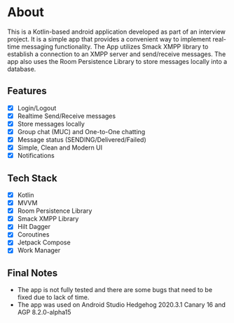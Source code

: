 # About
This is a Kotlin-based android application developed as part of an interview project. It is a simple app that provides a convenient way to implement real-time messaging functionality.
The App utilizes Smack XMPP library to establish a connection to an XMPP server and send/receive messages. The app also uses the Room Persistence Library to store messages locally into a database.

## Features
- [x] Login/Logout
- [x] Realtime Send/Receive messages
- [x] Store messages locally
- [x] Group chat (MUC) and One-to-One chatting
- [x] Message status (SENDING/Delivered/Failed)
- [x] Simple, Clean and Modern UI
- [x] Notifications

## Tech Stack
- [x] Kotlin
- [x] MVVM
- [x] Room Persistence Library
- [x] Smack XMPP Library
- [x] Hilt Dagger
- [x] Coroutines
- [x] Jetpack Compose
- [x] Work Manager

## Final Notes
- The app is not fully tested and there are some bugs that need to be fixed due to lack of time.
- The app was used on Android Studio Hedgehog 2020.3.1 Canary 16 and AGP 8.2.0-alpha15